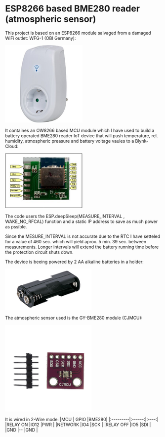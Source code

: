 # ESP8266 based BME280 reader (atmospheric sensor)

This project is based on an ESP8266 module salvaged from a damaged WiFi outlet: WFG-1 (OBI Germany):

<img src=resources/WFG-1.jpg width=250>

It containes an OW8266 based MCU module which I have used to build a battery operated BME280 reader IoT device
that will push temperature, rel. humidity, atmospheric preasure and battery voltage vaules to a Blynk-Cloud:

<img src=resources/Ctrl-Module_Tags.jpg width=250>

The code users the ESP.deepSleep(MEASURE_INTERVAL , WAKE_NO_RFCAL) function and a static IP address to save as much power as pssible.

Since the MESURE_INTERVAL is not accurate due to the RTC I have setteled for a value of 460 sec. which will yield aprox. 5 min. 39 sec.
between measurements. Longer intervals will extend the battery running time before the protection circuit shuts down.

The device is beeing powered by 2 AA alkaline batteries in a holder:

<img src=resources/2xAA_BatteryHolder.jpg width=280>

The atmospheric sensor used is the GY-BME280 module (CJMCU):

<img src=resources/BME280.jpg width=280>

It is wired in 2-Wire mode:
|MCU       |  GPIO  |BME280|
|:---------|:------:|:----:|
|RELAY ON  |IO12    |PWR   |
|NETWORK   |IO4     |SCK   |
|RELAY OFF |IO5     |SDI   |
|GND       |--      |GND   |



